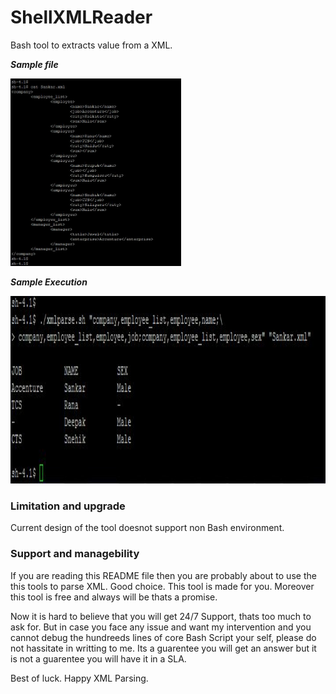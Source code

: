 # ShellXMLReader
Bash tool to extracts value from a XML.

***Sample file***


<img src="images/Sample.jpg" height="300">


***Sample Execution***

<img src="images/Execution.jpg" height="300">


### Limitation and upgrade

Current design of the tool doesnot support non Bash environment.

### Support and managebility

If you are reading this README file then you are probably about to use the this tools to parse XML. Good choice. This tool is made for you. Moreover this tool is free and always will be thats a promise.

Now it is hard to believe that you will get 24/7 Support, thats too much to ask for. But in case you face any issue and want my intervention and you cannot debug the hundreeds lines of core Bash Script your self, please do not hassitate in writting to me. Its a guarentee you will get an answer but it is not a guarentee you will have it in a SLA.


Best of luck. Happy XML Parsing.
